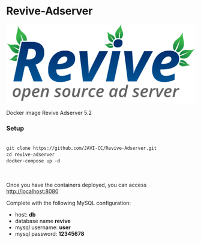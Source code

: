 # Revive-Adserver
<img src="logo.png" alt="revive">

Docker image Revive Adserver 5.2

<h3>Setup</h3>
<code>
git clone https://github.com/JAVI-CC/Revive-Adserver.git
cd revive-adserver
docker-compose up -d
</code>
<br><br>
<p> Once you have the containers deployed, you can access  <a href="http://localhost:8080" target="_blank">http://localhost:8080</a></p>

<p>Complete with the following MySQL configuration:</p>
<ul>
  <li>host: <b>db</b></li>
  <li>database name <b>revive</b></li> 
  <li>mysql username: <b>user</b></li>
  <li>mysql password: <b>12345678</b></li>
</ul>
